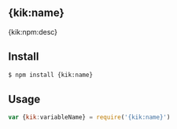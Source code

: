 ## {kik:name}

{kik:npm:desc}

## Install

```bash
$ npm install {kik:name}
```

## Usage

```js
var {kik:variableName} = require('{kik:name}')
```
